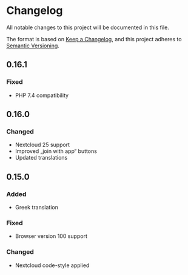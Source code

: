 # Changelog
All notable changes to this project will be documented in this file.

The format is based on [Keep a Changelog](https://keepachangelog.com/en/1.0.0/),
and this project adheres to [Semantic Versioning](https://semver.org/spec/v2.0.0.html).

## 0.16.1
### Fixed
- PHP 7.4 compatibility

## 0.16.0
### Changed
- Nextcloud 25 support
- Improved „join with app“ buttons
- Updated translations

## 0.15.0
### Added
- Greek translation

### Fixed
- Browser version 100 support

### Changed
- Nextcloud code-style applied
